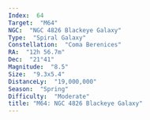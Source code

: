 ```yaml
---
Index:  64
Target:  "M64"
NGC:  "NGC 4826 Blackeye Galaxy"
Type:  "Spiral Galaxy"
Constellation:  "Coma Berenices"
RA:  "12h 56.7m"
Dec:  "21°41"
Magnitude:  "8.5"
Size:  "9.3x5.4"
DistanceLy:  "19,000,000"
Season:  "Spring"
Difficulty:  "Moderate"
title: "M64: NGC 4826 Blackeye Galaxy"
---
```

